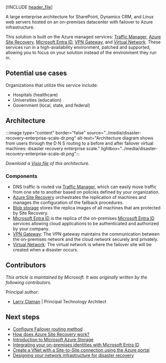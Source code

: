 [!INCLUDE [header_file](../../../includes/sol-idea-header.md)]

A large enterprise architecture for SharePoint, Dynamics CRM, and Linux web servers hosted on an on-premises datacenter with failover to Azure infrastructure.

This solution is built on the Azure managed services: [Traffic Manager](https://azure.microsoft.com/services/traffic-manager), [Azure Site Recovery](https://azure.microsoft.com/services/site-recovery), [Microsoft Entra ID](https://azure.microsoft.com/services/active-directory), [VPN Gateway](https://azure.microsoft.com/services/vpn-gateway), and [Virtual Network](https://azure.microsoft.com/services/virtual-network). These services run in a high-availability environment, patched and supported, allowing you to focus on your solution instead of the environment they run in.

## Potential use cases

Organizations that utilize this service include:

- Hospitals (healthcare)
- Universities (education)
- Government (local, state, and federal)

## Architecture

:::image type="content" border="false" source="../media/disaster-recovery-enterprise-scale-dr.png" alt-text="Architecture diagram shows from users through the D N S routing to a before and after failover virtual machines: disaster recovery enterprise scale." lightbox="../media/disaster-recovery-enterprise-scale-dr.png":::

*Download a [Visio file](https://arch-center.azureedge.net/disaster-recovery-enterprise-scale-dr.vsdx) of this architecture.*

### Components

* DNS traffic is routed via [Traffic Manager](https://azure.microsoft.com/services/traffic-manager), which can easily move traffic from one site to another based on policies defined by your organization.
* [Azure Site Recovery](https://azure.microsoft.com/services/site-recovery) orchestrates the replication of machines and manages the configuration of the failback procedures.
* [Blob storage](https://azure.microsoft.com/services/storage/blobs) stores the replica images of all machines that are protected by Site Recovery.
* [Microsoft Entra ID](https://azure.microsoft.com/services/active-directory) is the replica of the on-premises [Microsoft Entra ID](https://azure.microsoft.com/services/active-directory) services allowing cloud applications to be authenticated and authorized by your company.
* [VPN Gateway](https://azure.microsoft.com/services/vpn-gateway): The VPN gateway maintains the communication between the on-premises network and the cloud network securely and privately.
* [Virtual Network](https://azure.microsoft.com/services/virtual-network): The virtual network is where the failover site will be created when a disaster occurs.

## Contributors

*This article is maintained by Microsoft. It was originally written by the following contributors.*

Principal author:

 * [Larry Claman](https://www.linkedin.com/in/larryclaman) | Principal Technology Architect

## Next steps

* [Configure Failover routing method](/azure/traffic-manager/traffic-manager-routing-methods#priority-traffic-routing-method)
* [How does Azure Site Recovery work?](/azure/site-recovery/site-recovery-overview)
* [Introduction to Microsoft Azure Storage](/azure/storage/common/storage-introduction)
* [Integrating your on-premises identities with Microsoft Entra ID](/azure/active-directory/hybrid/whatis-azure-ad-connect)
* [Create a VNet with a Site-to-Site connection using the Azure portal](/azure/vpn-gateway/vpn-gateway-howto-site-to-site-resource-manager-portal)
* [Designing your network infrastructure for disaster recovery](https://gallery.technet.microsoft.com/Designing-Your-Network-a849fa98)
